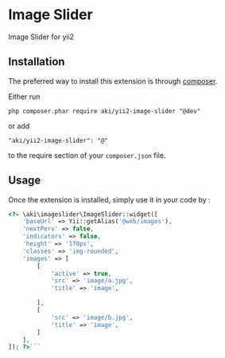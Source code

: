 Image Slider
============
Image Slider for yii2

Installation
------------

The preferred way to install this extension is through [composer](http://getcomposer.org/download/).

Either run

```
php composer.phar require aki/yii2-image-slider "@dev"
```

or add

```
"aki/yii2-image-slider": "@"
```

to the require section of your `composer.json` file.


Usage
-----

Once the extension is installed, simply use it in your code by  :

```php
<?= \aki\imageslider\ImageSlider::widget([
	'baseUrl' => Yii::getAlias('@web/images'),
    'nextPerv' => false,
    'indicators' => false,
    'height' => '170px',
    'classes' => 'img-rounded',
    'images' => [
        [
            'active' => true,
            'src' => 'image/a.jpg',
            'title' => 'image',

        ],
        [
            'src' => 'image/b.jpg',
            'title' => 'image',
    	]
    ],
]); ?>```